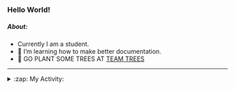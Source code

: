 ### Hello World!

##### About:
- Currently I am a student.
- 🌱 I’m learning how to make better documentation.
- 🌱 GO PLANT SOME TREES AT [TEAM TREES](https://teamtrees.org/)

---
<details>
  <summary>:zap: My Activity:</summary>
  
<!--START_SECTION:waka-->
![Code Time](http://img.shields.io/badge/Code%20Time-1%2C079%20hrs%2028%20mins-blue)

**I'm a Night 🦉** 

```text
🌞 Morning                1596 commits        ██░░░░░░░░░░░░░░░░░░░░░░░   09.99 % 
🌆 Daytime                5139 commits        ████████░░░░░░░░░░░░░░░░░   32.17 % 
🌃 Evening                4696 commits        ███████░░░░░░░░░░░░░░░░░░   29.40 % 
🌙 Night                  4543 commits        ███████░░░░░░░░░░░░░░░░░░   28.44 % 
```
📅 **I'm Most Productive on Wednesday** 

```text
Monday                   2346 commits        ████░░░░░░░░░░░░░░░░░░░░░   14.69 % 
Tuesday                  1964 commits        ███░░░░░░░░░░░░░░░░░░░░░░   12.29 % 
Wednesday                3690 commits        ██████░░░░░░░░░░░░░░░░░░░   23.10 % 
Thursday                 2218 commits        ███░░░░░░░░░░░░░░░░░░░░░░   13.89 % 
Friday                   1581 commits        ██░░░░░░░░░░░░░░░░░░░░░░░   09.90 % 
Saturday                 1461 commits        ██░░░░░░░░░░░░░░░░░░░░░░░   09.15 % 
Sunday                   2714 commits        ████░░░░░░░░░░░░░░░░░░░░░   16.99 % 
```


📊 **This Week I Spent My Time On** 

```text
🔥 Editors: 
VS Code                  10 hrs 39 mins      █████████████████████████   100.00 % 

🐱‍💻 Projects: 
CSF22                    7 hrs 1 min         ████████████████░░░░░░░░░   65.81 % 
praise                   3 hrs 33 mins       ████████░░░░░░░░░░░░░░░░░   33.36 % 
os-lab                   5 mins              ░░░░░░░░░░░░░░░░░░░░░░░░░   00.83 % 
```


 Last Updated on 29/03/2023 03:08:10 UTC
<!--END_SECTION:waka-->
</details>
